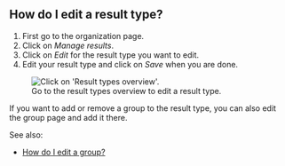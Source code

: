 ## How do I edit a result type?

1. First go to the organization page.
1. Click on *Manage results*.
1. Click on *Edit* for the result type you want to edit.
1. Edit your result type and click on *Save* when you are done.

<figure>
  <img src="help-result-type-overview.png" alt="Click on 'Result types overview'."/>
  <figcaption>Go to the result types overview to edit a result type.
  </figcaption>
</figure>

If you want to add or remove a group to the result type, you can also edit the
group page and add it there.

See also:
- [How do I edit a group?](/help/groups#How-do-I-edit-a-group)
